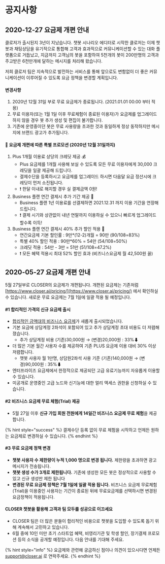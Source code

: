 # 공지사항

## 2020-12-27 요금제 개편 안내

클로저가 출시된지 3년이 지났습니다. 챗봇 시나리오 에디터로 시작한 클로저는 이제 챗봇과 채팅상담을 유기적으로 통합해 고객과 효과적으로 커뮤니케이션할 수 있는 대화 플랫폼으로 거듭났고, 지금까지 고객님의 봇을 포함하여 5천개의 봇이 200만명의 고객과 주고받은 6천만개에 달하는 메시지를 처리해 왔습니다.

저희 클로저 팀은 지속적으로 발전하는 서비스를 통해 앞으로도 변함없이 더 좋은 커뮤니케이션이 이루어질 수 있도록 요금 정책을 변경할 계획입니다.

#### **변경사항**

1. 2020년 12월 31일 부로 무료 요금제가 종료됩니다. \(2021.01.01 00:00 부터 적용\)
2. 무료 이용자\(또는 1월 1일 이후 무료체험이 종료된 이용자\)가 요금제를 업그레이드 하지 않을 경우 봇 추가 생성 및 편집이 불가합니다.
3. 기존에 운영중이던 봇은 무료 사용량을 초과한 것과 동일하게 정상 동작하지만 메시지에 브랜드 광고가 추가됩니다.

#### **🎁 요금제 개편에 따른 특별 프로모션 \(2020년 12월 31일까지\)**

1. Plus 1개월 이용료 상당의 크레딧 제공 💰
   * Plus 요금제를 1개월 사용해 보실 수 있도록 모든 무료 이용자에게 30,000 크레딧을 일괄 제공해 드립니다.
   * 결제수단을 등록하시고 요금제를 업그레이드 하시면 다음달 요금 정산시에 크레딧이 먼저 소진됩니다.
   * ❗ 한달 이내로 해지할 경우 실 결제금액 0원!
2. Business 플랜 연간 결제시 추가 기간 제공 📆  
   * Business 플랜 1년 이용료를 선결제하면 2021.12.31 까지 이용 기간을 연장해 드립니다.
   * ❗ 결제 시기와 상관없이 내년 연말까지 이용하실 수 있으니 빠르게 업그레이드 할수록 이득!
3. Business 플랜 연간 결제시 40% 추가 할인 적용 💸
   * 연간요금제 기본 할인률 : 9만\*\(12-2\)개월 = 90만 \(90/108=83%\)
   * 특별 40% 할인 적용 : 90만\*60% = 54만 \(54/108=50%\)
   * 크레딧 적용 : 54만 - 3만 = 51만 \(51/108=47.2%\)
   * ❗ 모든 혜택 적용시 최대 52% 할인 효과 \(비즈니스요금제 월 42,500원 꼴\)

## 2020-05-27 요금제 개편 안내

5월 27일부로 CLOSER의 요금제가 개편됩니다. 개편된 요금제는 기존처럼 [https://www.closer.ai/pricing/](https://www.closer.ai/pricing/) 에서 확인하실 수 있습니다. 새로운 무료 요금제는 7월 1일에 일괄 적용 될 예정입니다.

#### \#1 합리적인 가격의 신규 요금제 출시

* [합리적인 금액대의 비즈니스 요금제](https://app.closer.ai/app/settings/subscriptions?step=1&productId=00000000-0000-0000-0000-000000000011)가 새롭게 출시되었습니다.
* 기본 요금에 상담계정 2좌석이 포함되어 있고 추가 상담계정 초대 비용도 더 저렴해 졌습니다. 
  * 추가 상담계정 비용 \(기존\)30,000원 → \(변경\)20,000원 : 33%⬇
* 더 많은 기본 월간 사용자 수를 제공하여 기존 PLUS 요금제 이용 대비 30% 이상 저렴합니다.
  * 챗봇 사용자 월 1만명, 상담원2좌석 사용 기준 \(기존\)140,000원 → \(변경\)90,000원 : 35%⬇
* 엔터프라이즈 요금제에서 한정적으로 제공되던 고급 유료기능까지 자유롭게 이용할 수 있습니다.
* 미공개로 운영중인 고급 노드와 신기능에 대한 얼리 액세스 권한을 신청하실 수 있습니다.



#### \#2 비즈니스 요금제 무료 체험\(Trial\) 제공

* 5월 27일 이후 **신규 가입 회원 전원에게 14일간 비즈니스 요금제 무료 체험**을 제공합니다.

{% hint style="success" %}
결제수단 등록 없이 무료 체험을 시작하고 언제든 원하는 요금제로 변경하실 수 있습니다.
{% endhint %}



#### \#3 무료 요금제 정책 변경

* **챗봇 사용자 수 제한량이 누적 1,000 명으로 변경 됩니다.** 제한량을 초과하면 광고메시지가 전송됩니다. 
* **챗봇 생성 수가 3개로 제한됩니다.** 기존에 생성한 모든 봇은 정상적으로 사용할 수 있고 신규 생성만 제한 됩니다 
* **변경된 무료 요금제 정책은 7월 1일에 일괄 적용 됩니다.** 비즈니스 요금제 무료체험\(Trial\)을 이용중인 사용자는 기간이 종료된 뒤에 무료요금제를 선택하시면 변경된 요금정책이 적용됩니다.



#### **CLOSER 챗봇을 활용해 고객과 팀 모두를 성공으로 이끄세요**

* CLOSER 팀은 더 많은 분들이 합리적인 비용으로 챗봇을 도입할 수 있도록 돕기 위해 계속해서 고민하고 있습니다.
* 6월 중에 10인 미만 초기 스타트업 혜택, 비영리기관 및 학생 할인, 장기결제 프로모션 등의 소식을 공개할 예정입니다. 다음 안내를 기대해 주세요.

{% hint style="info" %}
요금제와 관련해 궁금하신 점이나 의견이 있으시다면 언제든 [support@closer.ai](mailto:support@closer.ai) 로 연락주세요.
{% endhint %}







